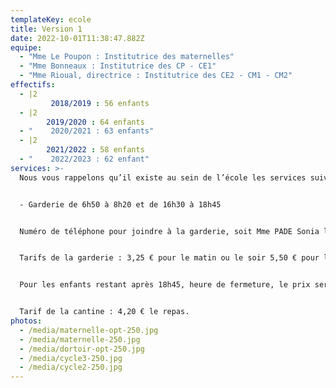 ```yaml
---
templateKey: ecole
title: Version 1
date: 2022-10-01T11:38:47.882Z
equipe:
  - "Mme Le Poupon : Institutrice des maternelles"
  - "Mme Bonneaux : Institutrice des CP - CE1"
  - "Mme Rioual, directrice : Institutrice des CE2 - CM1 - CM2"
effectifs:
  - |2
         2018/2019 : 56 enfants
  - |2
        2019/2020 : 64 enfants
  - "    2020/2021 : 63 enfants"
  - |2
        2021/2022 : 58 enfants
  - "    2022/2023 : 62 enfant"
services: >-
  Nous vous rappelons qu’il existe au sein de l’école les services suivants :


  - Garderie de 6h50 à 8h20 et de 16h30 à 18h45


  Numéro de téléphone pour joindre à la garderie, soit Mme PADE Sonia le matin, soit Mme LE BRIS Céline le soir : 01.30.42.02.43.


  Tarifs de la garderie : 3,25 € pour le matin ou le soir 5,50 € pour le matin et le soir


  Pour les enfants restant après 18h45, heure de fermeture, le prix sera majorée de 3,20 € par tranche de 15 minutes et ne pouvant pas dépasser l’horaire de 19h.


  Tarif de la cantine : 4,20 € le repas.
photos:
  - /media/maternelle-opt-250.jpg
  - /media/maternelle-250.jpg
  - /media/dortoir-opt-250.jpg
  - /media/cycle3-250.jpg
  - /media/cycle2-250.jpg
---
```

